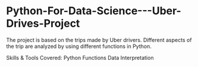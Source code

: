# Python-For-Data-Science---Uber-Drives-Project

The project is based on the trips made by Uber drivers. Different aspects of the trip are analyzed by using different functions in Python.

Skills & Tools Covered:
Python Functions
Data Interpretation
